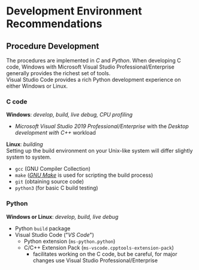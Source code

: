 # Development Environment Recommendations

## Procedure Development

The procedures are implemented in *C* and *Python*.  When developing C code, Windows with Microsoft
Visual Studio Professional/Enterprise generally provides the richest set of tools.  
Visual Studio Code provides a rich Python development experience on either Windows or Linux.  

### C code

**Windows**: *develop, build, live debug, CPU profiling*

- *Microsoft Visual Studio 2019 Professional/Enterprise* with the *Desktop development with C++* workload

**Linux**: *building*  
Setting up the build environment on your Unix-like system will differ slightly system to system.  

- `gcc` (GNU Compiler Collection)
- `make` ([*GNU Make*](https://www.gnu.org/software/make/) is used for scripting the build process)
- `git` (obtaining source code)
- `python3` (for basic C build testing)

### Python

**Windows or Linux**: *develop, build, live debug*

- Python `build` package
- Visual Studio Code ("*VS Code*")
  - Python extension (`ms-python.python`)
  - C/C++ Extension Pack (`ms-vscode.cpptools-extension-pack`)
    - facilitates working on the C code, but be careful, for major changes use Visual Studio Professional/Enterprise
